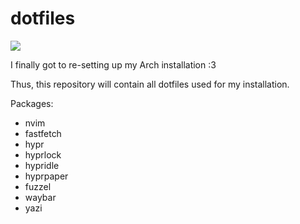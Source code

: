 # dotfiles
![]("https://i.imgur.com/R0va5uy.png")

I finally got to re-setting up my Arch installation :3

Thus, this repository will contain all dotfiles used for my installation.

Packages:
- nvim
- fastfetch
- hypr
- hyprlock
- hypridle
- hyprpaper
- fuzzel
- waybar
- yazi
